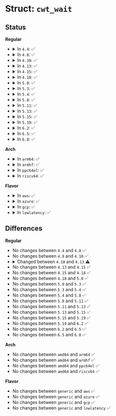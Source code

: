 # Struct: <code>cwt_wait</code>

## Status
<b>Regular</b>
<ul>
<li>
<details>
<summary>In <code>4.4</code>: ✅</summary>

```c
struct cwt_wait {
    wait_queue_t wait;
    struct work_struct *work;
};
```
</details>
</li>
<li>
<details>
<summary>In <code>4.8</code>: ✅</summary>

```c
struct cwt_wait {
    wait_queue_t wait;
    struct work_struct *work;
};
```
</details>
</li>
<li>
<details>
<summary>In <code>4.10</code>: ✅</summary>

```c
struct cwt_wait {
    wait_queue_t wait;
    struct work_struct *work;
};
```
</details>
</li>
<li>
<details>
<summary>In <code>4.13</code>: ✅</summary>

```c
struct cwt_wait {
    wait_queue_entry_t wait;
    struct work_struct *work;
};
```
</details>
</li>
<li>
<details>
<summary>In <code>4.15</code>: ✅</summary>

```c
struct cwt_wait {
    wait_queue_entry_t wait;
    struct work_struct *work;
};
```
</details>
</li>
<li>
<details>
<summary>In <code>4.18</code>: ✅</summary>

```c
struct cwt_wait {
    wait_queue_entry_t wait;
    struct work_struct *work;
};
```
</details>
</li>
<li>
<details>
<summary>In <code>5.0</code>: ✅</summary>

```c
struct cwt_wait {
    wait_queue_entry_t wait;
    struct work_struct *work;
};
```
</details>
</li>
<li>
<details>
<summary>In <code>5.3</code>: ✅</summary>

```c
struct cwt_wait {
    wait_queue_entry_t wait;
    struct work_struct *work;
};
```
</details>
</li>
<li>
<details>
<summary>In <code>5.4</code>: ✅</summary>

```c
struct cwt_wait {
    wait_queue_entry_t wait;
    struct work_struct *work;
};
```
</details>
</li>
<li>
<details>
<summary>In <code>5.8</code>: ✅</summary>

```c
struct cwt_wait {
    wait_queue_entry_t wait;
    struct work_struct *work;
};
```
</details>
</li>
<li>
<details>
<summary>In <code>5.11</code>: ✅</summary>

```c
struct cwt_wait {
    wait_queue_entry_t wait;
    struct work_struct *work;
};
```
</details>
</li>
<li>
<details>
<summary>In <code>5.13</code>: ✅</summary>

```c
struct cwt_wait {
    wait_queue_entry_t wait;
    struct work_struct *work;
};
```
</details>
</li>
<li>
<details>
<summary>In <code>5.15</code>: ✅</summary>

```c
struct cwt_wait {
    wait_queue_entry_t wait;
    struct work_struct *work;
};
```
</details>
</li>
<li>
<details>
<summary>In <code>5.19</code>: ✅</summary>

```c
struct cwt_wait {
    wait_queue_entry_t wait;
    struct work_struct *work;
};
```
</details>
</li>
<li>
<details>
<summary>In <code>6.2</code>: ✅</summary>

```c
struct cwt_wait {
    wait_queue_entry_t wait;
    struct work_struct *work;
};
```
</details>
</li>
<li>
<details>
<summary>In <code>6.5</code>: ✅</summary>

```c
struct cwt_wait {
    wait_queue_entry_t wait;
    struct work_struct *work;
};
```
</details>
</li>
<li>
<details>
<summary>In <code>6.8</code>: ✅</summary>

```c
struct cwt_wait {
    wait_queue_entry_t wait;
    struct work_struct *work;
};
```
</details>
</li>
</ul>
<b>Arch</b>
<ul>
<li>
<details>
<summary>In <code>arm64</code>: ✅</summary>

```c
struct cwt_wait {
    wait_queue_entry_t wait;
    struct work_struct *work;
};
```
</details>
</li>
<li>
<details>
<summary>In <code>armhf</code>: ✅</summary>

```c
struct cwt_wait {
    wait_queue_entry_t wait;
    struct work_struct *work;
};
```
</details>
</li>
<li>
<details>
<summary>In <code>ppc64el</code>: ✅</summary>

```c
struct cwt_wait {
    wait_queue_entry_t wait;
    struct work_struct *work;
};
```
</details>
</li>
<li>
<details>
<summary>In <code>riscv64</code>: ✅</summary>

```c
struct cwt_wait {
    wait_queue_entry_t wait;
    struct work_struct *work;
};
```
</details>
</li>
</ul>
<b>Flavor</b>
<ul>
<li>
<details>
<summary>In <code>aws</code>: ✅</summary>

```c
struct cwt_wait {
    wait_queue_entry_t wait;
    struct work_struct *work;
};
```
</details>
</li>
<li>
<details>
<summary>In <code>azure</code>: ✅</summary>

```c
struct cwt_wait {
    wait_queue_entry_t wait;
    struct work_struct *work;
};
```
</details>
</li>
<li>
<details>
<summary>In <code>gcp</code>: ✅</summary>

```c
struct cwt_wait {
    wait_queue_entry_t wait;
    struct work_struct *work;
};
```
</details>
</li>
<li>
<details>
<summary>In <code>lowlatency</code>: ✅</summary>

```c
struct cwt_wait {
    wait_queue_entry_t wait;
    struct work_struct *work;
};
```
</details>
</li>
</ul>

## Differences
<b>Regular</b>
<ul>
<li>
No changes between <code>4.4</code> and <code>4.8</code> ✅
</li>
<li>
No changes between <code>4.8</code> and <code>4.10</code> ✅
</li>
<li>
<details>
<summary>Changed between <code>4.10</code> and <code>4.13</code> ⚠️</summary>
<ul>
<li>
<b>Field type changed. </b>
<code>wait_queue_t wait</code> ➡️ <code>wait_queue_entry_t wait</code>
</li>
</ul>
</details>
</li>
<li>
No changes between <code>4.13</code> and <code>4.15</code> ✅
</li>
<li>
No changes between <code>4.15</code> and <code>4.18</code> ✅
</li>
<li>
No changes between <code>4.18</code> and <code>5.0</code> ✅
</li>
<li>
No changes between <code>5.0</code> and <code>5.3</code> ✅
</li>
<li>
No changes between <code>5.3</code> and <code>5.4</code> ✅
</li>
<li>
No changes between <code>5.4</code> and <code>5.8</code> ✅
</li>
<li>
No changes between <code>5.8</code> and <code>5.11</code> ✅
</li>
<li>
No changes between <code>5.11</code> and <code>5.13</code> ✅
</li>
<li>
No changes between <code>5.13</code> and <code>5.15</code> ✅
</li>
<li>
No changes between <code>5.15</code> and <code>5.19</code> ✅
</li>
<li>
No changes between <code>5.19</code> and <code>6.2</code> ✅
</li>
<li>
No changes between <code>6.2</code> and <code>6.5</code> ✅
</li>
<li>
No changes between <code>6.5</code> and <code>6.8</code> ✅
</li>
</ul>
<b>Arch</b>
<ul>
<li>
No changes between <code>amd64</code> and <code>arm64</code> ✅
</li>
<li>
No changes between <code>amd64</code> and <code>armhf</code> ✅
</li>
<li>
No changes between <code>amd64</code> and <code>ppc64el</code> ✅
</li>
<li>
No changes between <code>amd64</code> and <code>riscv64</code> ✅
</li>
</ul>
<b>Flavor</b>
<ul>
<li>
No changes between <code>generic</code> and <code>aws</code> ✅
</li>
<li>
No changes between <code>generic</code> and <code>azure</code> ✅
</li>
<li>
No changes between <code>generic</code> and <code>gcp</code> ✅
</li>
<li>
No changes between <code>generic</code> and <code>lowlatency</code> ✅
</li>
</ul>
